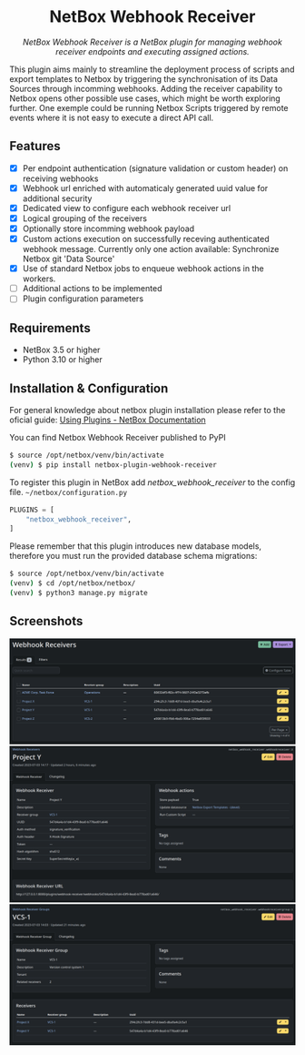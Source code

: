 <h1 align="center">NetBox Webhook Receiver</h1>

<p align="center"><i>NetBox Webhook Receiver is a NetBox plugin for managing webhook receiver endpoints and executing assigned actions.</i></p>

This plugin aims mainly to streamline the deployment process of scripts and export templates to Netbox by triggering the synchronisation of its Data Sources through incomming webhooks. Adding the receiver capability to Netbox opens other possible use cases, which might be worth exploring further. One exemple could be running Netbox Scripts triggered by remote events where it is not easy to execute a direct API call.

## Features
- [x] Per endpoint authentication (signature validation or custom header) on receiving webhooks
- [x] Webhook url enriched with automaticaly generated uuid value for additional security
- [x] Dedicated view to configure each webhook receiver url
- [x] Logical grouping of the receivers
- [x] Optionally store incomming webhook payload
- [x] Custom actions execution on successfully receving authenticated webhook message. Currently only one action available: Synchronize Netbox git 'Data Source'
- [x] Use of standard Netbox jobs to enqueue webhook actions in the workers.
- [ ] Additional actions to be implemented
- [ ] Plugin configuration parameters

## Requirements

* NetBox 3.5 or higher
* Python 3.10 or higher

## Installation & Configuration

For general knowledge about netbox plugin installation please refer to the oficial guide: [Using Plugins - NetBox Documentation](https://netbox.readthedocs.io/en/stable/plugins/)

You can find Netbox Webhook Receiver published to PyPI
```bash
$ source /opt/netbox/venv/bin/activate
(venv) $ pip install netbox-plugin-webhook-receiver
```

To register this plugin in NetBox add _netbox_webhook_receiver_ to the config file. `~/netbox/configuration.py`

```python
PLUGINS = [
    "netbox_webhook_receiver",
]
```

Please remember that this plugin introduces new database models, therefore you must run the provided database schema migrations:
```bash
$ source /opt/netbox/venv/bin/activate
(venv) $ cd /opt/netbox/netbox/
(venv) $ python3 manage.py migrate
```

## Screenshots

![Webhook Receivers](/docs/images/webhook_receivers.png)
![Webhook Receiver](/docs/images/webhook_receiver.png)
![Webhook Receiver Group](/docs/images/webhook_receiver_group.png)
